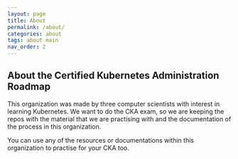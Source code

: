 ```yaml
---
layout: page
title: About
permalink: /about/
categories: about
tags: about main
nav_order: 2
---
```


## About the Certified Kubernetes Administration Roadmap
This organization was made by three computer scientists with interest in learning Kubernetes. We want to do the CKA 
exam, so we are keeping the repos with the material that we are practising with and the 
documentation of the process in this organization. 

You can use any of the resources or documentations within this organization to practise for your CKA too. 



